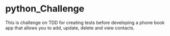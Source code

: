 # python_Challenge

This is challenge on TDD for creating tests before developing a phone book app that allows you to add, update, delete and view contacts.